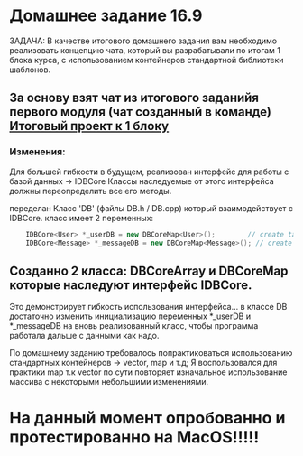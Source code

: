 # Домашнее задание 16.9

ЗАДАЧА: В качестве итогового домашнего задания вам необходимо реализовать концепцию чата, который вы разрабатывали по итогам 1 блока курса, с использованием контейнеров стандартной библиотеки шаблонов.

## За основу взят чат из итогового заданийя первого модуля (чат созданный в команде) [Итоговый проект к 1 блоку](https://github.com/ivanKispaj/ConsoleChatFP11.git)


### Изменения: 
Для большей гибкости в будущем, реализован интерфейс для работы с базой данных -> IDBCore
Классы наследуемые от этого интерфейса должны переопределить все его методы.

переделан Класс 'DB' (файлы DB.h / DB.cpp) который взаимодействует с IDBCore.
класс имеет 2 переменных:
```C++
    IDBCore<User> *_userDB = new DBCoreMap<User>();        // create table User (таблица пользователей)
    IDBCore<Message> *_messageDB = new DBCoreMap<Message>(); // create table Message (таблица сообщений )

```

## Созданно 2 класса: DBCoreArray и DBCoreMap которые наследуют интерфейс IDBCore.
Это демонстрирует гибкость использования интерфейса...
в классе DB достаточно изменить инициализацию переменных *_userDB и *_messageDB на вновь реализованный класс, чтобы программа работала
дальше с данными как надо.

По домашнему заданию требовалось попрактиковаться использованию стандартных контейнеров -> vector, map и т.д;
Я воспользовался для практики map т.к vector по сути повторяет изначальное использование массива с некоторыми небольшими изменениями.
  
# На данный момент опробованно и протестированно на MacOS!!!!!
